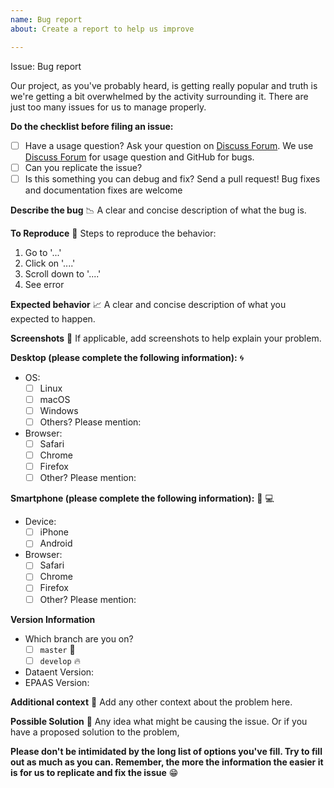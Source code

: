 ```yaml
---
name: Bug report
about: Create a report to help us improve

---
```


Issue: Bug report

Our project, as you've probably heard, is getting really popular and truth is we're getting a bit overwhelmed by the activity surrounding it. There are just too many issues for us to manage properly.

**Do the checklist before filing an issue:**
 - [ ] Have a usage question? Ask your question on  [Discuss Forum](https://discuss.epaas.xyz). We use [Discuss Forum](https://discuss.epaas.xyz) for usage question and GitHub for bugs.
 - [ ] Can you replicate the issue? 
 - [ ] Is this something you can debug and fix? Send a pull request! Bug fixes and documentation fixes are welcome

**Describe the bug** :chart_with_downwards_trend: 
A clear and concise description of what the bug is.

**To Reproduce** :page_with_curl:
Steps to reproduce the behavior:
1. Go to '...'
2. Click on '....'
3. Scroll down to '....'
4. See error

**Expected behavior** :chart_with_upwards_trend:
A clear and concise description of what you expected to happen.

**Screenshots** :crystal_ball:
If applicable, add screenshots to help explain your problem.

**Desktop (please complete the following information):** :cyclone:
 - OS:
    - [ ] Linux
    - [ ] macOS
    - [ ] Windows
    - [ ] Others? Please mention: 
 - Browser:
    - [ ] Safari
    - [ ] Chrome
    - [ ] Firefox
    - [ ] Other? Please mention: 

**Smartphone (please complete the following information):** :iphone: :computer:
 - Device:
    - [ ] iPhone
    - [ ] Android
 - Browser:
    - [ ] Safari
    - [ ] Chrome
    - [ ] Firefox
    - [ ] Other? Please mention: 

**Version Information**
- Which branch are you on?
    - [ ] `master` :star2: 
    - [ ] `develop` :fire:
- Dataent Version: 
- EPAAS Version: 

**Additional context** :page_facing_up:
Add any other context about the problem here.

**Possible Solution** :bookmark_tabs:
Any idea what might be causing the issue. Or if you have a proposed solution to the problem,

**Please don't be intimidated by the long list of options you've fill. Try to fill out as much as you can. Remember, the more the information the easier it is for us to replicate and fix the issue** :grin: 

